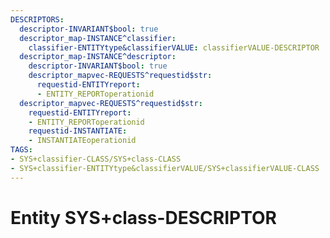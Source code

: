 ```yaml
---
DESCRIPTORS:
  descriptor-INVARIANT$bool: true
  descriptor_map-INSTANCE^classifier:
    classifier-ENTITYtype&classifierVALUE: classifierVALUE-DESCRIPTOR
  descriptor_map-INSTANCE^descriptor:
    descriptor-INVARIANT$bool: true
    descriptor_mapvec-REQUESTS^requestid$str:
      requestid-ENTITYreport:
      - ENTITY_REPORToperationid
  descriptor_mapvec-REQUESTS^requestid$str:
    requestid-ENTITYreport:
    - ENTITY_REPORToperationid
    requestid-INSTANTIATE:
    - INSTANTIATEoperationid
TAGS:
- SYS+classifier-CLASS/SYS+class-CLASS
- SYS+classifier-ENTITYtype&classifierVALUE/SYS+classifierVALUE-CLASS
---
```

# Entity SYS+class-DESCRIPTOR

